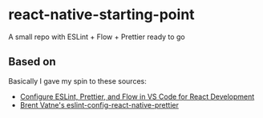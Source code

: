 # react-native-starting-point

A small repo with ESLint + Flow + Prettier ready to go

## Based on

Basically I gave my spin to these sources:

* [Configure ESLint, Prettier, and Flow in VS Code for React Development](https://hackernoon.com/configure-eslint-prettier-and-flow-in-vs-code-for-react-development-c9d95db07213)
* [Brent Vatne's eslint-config-react-native-prettier](https://github.com/brentvatne/eslint-config-react-native-prettier)